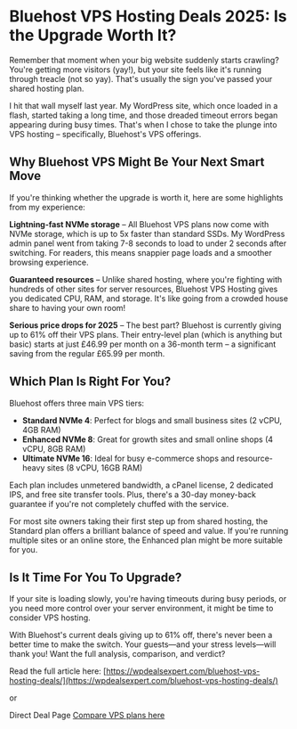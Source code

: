Bluehost VPS Hosting Deals 2025: Is the Upgrade Worth It?
=========================================================

Remember that moment when your big website suddenly starts crawling? You're getting more visitors (yay!), but your site feels like it's running through treacle (not so yay). That's usually the sign you've passed your shared hosting plan.

I hit that wall myself last year. My WordPress site, which once loaded in a flash, started taking a long time, and those dreaded timeout errors began appearing during busy times. That's when I chose to take the plunge into VPS hosting – specifically, Bluehost's VPS offerings.

Why Bluehost VPS Might Be Your Next Smart Move
----------------------------------------------

If you're thinking whether the upgrade is worth it, here are some highlights from my experience:

**Lightning-fast NVMe storage** – All Bluehost VPS plans now come with NVMe storage, which is up to 5x faster than standard SSDs. My WordPress admin panel went from taking 7-8 seconds to load to under 2 seconds after switching. For readers, this means snappier page loads and a smoother browsing experience.

**Guaranteed resources** – Unlike shared hosting, where you're fighting with hundreds of other sites for server resources, Bluehost VPS Hosting gives you dedicated CPU, RAM, and storage. It's like going from a crowded house share to having your own room!

**Serious price drops for 2025** – The best part? Bluehost is currently giving up to 61% off their VPS plans. Their entry-level plan (which is anything but basic) starts at just £46.99 per month on a 36-month term – a significant saving from the regular £65.99 per month.

Which Plan Is Right For You?
----------------------------

Bluehost offers three main VPS tiers:

*   **Standard NVMe 4**: Perfect for blogs and small business sites (2 vCPU, 4GB RAM)
*   **Enhanced NVMe 8**: Great for growth sites and small online shops (4 vCPU, 8GB RAM)
*   **Ultimate NVMe 16**: Ideal for busy e-commerce shops and resource-heavy sites (8 vCPU, 16GB RAM)

Each plan includes unmetered bandwidth, a cPanel license, 2 dedicated IPS, and free site transfer tools. Plus, there's a 30-day money-back guarantee if you're not completely chuffed with the service.

For most site owners taking their first step up from shared hosting, the Standard plan offers a brilliant balance of speed and value. If you're running multiple sites or an online store, the Enhanced plan might be more suitable for you.

Is It Time For You To Upgrade?
------------------------------

If your site is loading slowly, you're having timeouts during busy periods, or you need more control over your server environment, it might be time to consider VPS hosting.

With Bluehost's current deals giving up to 61% off, there's never been a better time to make the switch. Your guests—and your stress levels—will thank you! Want the full analysis, comparison, and verdict? 

Read the full article here: [https://wpdealsexpert.com/bluehost-vps-hosting-deals/](https://wpdealsexpert.com/bluehost-vps-hosting-deals/)

or

Direct Deal Page [Compare VPS plans here](https://wpdealsexpert.com/go/bluehost-vps-hosting/)
